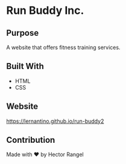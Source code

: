# Run Buddy Inc.

## Purpose
A website that offers fitness training services.

## Built With
* HTML
* CSS

## Website
https://lernantino.github.io/run-buddy2

## Contribution
Made with ❤️ by Hector Rangel
